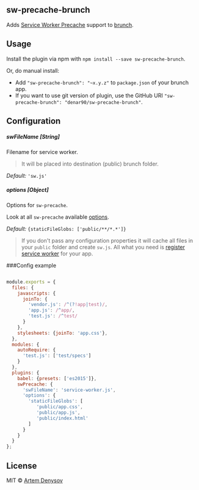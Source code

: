 ## sw-precache-brunch
Adds [Service Worker Precache](https://github.com/GoogleChrome/sw-precache) support to
[brunch](http://brunch.io).

## Usage
Install the plugin via npm with `npm install --save sw-precache-brunch`.

Or, do manual install:

* Add `"sw-precache-brunch": "~x.y.z"` to `package.json` of your brunch app.
* If you want to use git version of plugin, use the GitHub URI
`"sw-precache-brunch": "denar90/sw-precache-brunch"`.

## Configuration

##### swFileName [String]

Filename for service worker.
> It will be placed into destination (public) brunch folder.

*Default:* `'sw.js'`

##### options [Object]

Options for `sw-precache`.

Look at all `sw-precache` available [options](https://github.com/GoogleChrome/sw-precache#options-parameter).

*Default:* `{staticFileGlobs: ['public/**/*.*']}`

> If you don't pass any configuration properties it will cache all files in your `public` folder and create `sw.js`. 
All what you need is [register service worker](https://developer.mozilla.org/en-US/docs/Web/API/ServiceWorkerRegistration) for your app.

###Config example
```javascript

module.exports = {
  files: {
    javascripts: {
      joinTo: {
        'vendor.js': /^(?!app|test)/,
        'app.js': /^app/,
        'test.js': /^test/
      }
    },
    stylesheets: {joinTo: 'app.css'},
  },
  modules: {
    autoRequire: {
      'test.js': ['test/specs']
    }
  },
  plugins: {
    babel: {presets: ['es2015']},
    swPrecache: {
      'swFileName': 'service-worker.js',
      'options': { 
        'staticFileGlobs': [
           'public/app.css',
           'public/app.js',
           'public/index.html'
        ]
      }
    }
  }
};
```

## License

MIT © [Artem Denysov](https://github.com/denar90)